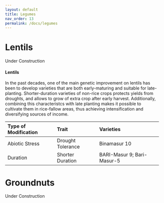 ```yaml
---
layout: default
title: Legumes
nav_order: 13
permalink: /docs/legumes
---
```


# Lentils

Under Construction

#### Lentils
In the past decades, one of the main genetic improvement on lentils has been to develop varieties that are both early-maturing and suitable for late-planting. Shorter-duration varieties of
non-rice crops protects yields from droughts, and allows to grow of extra crop after early harvest. Additionally, combining this characteristcs with late planting makes it possible to cultivate them in rice-fallow areas, thus achieving intensification and diversifying sources of income. 


| Type of Modification      | Trait         | Varieties |
|:-------------|:------------------|:------|
| Abiotic Stress | Drought Tolerance | Binamasur 10 |
|  Duration | Shorter Duration  | BARI-Masur 9; Bari-Masur-5 |



# Groundnuts

Under Construction
